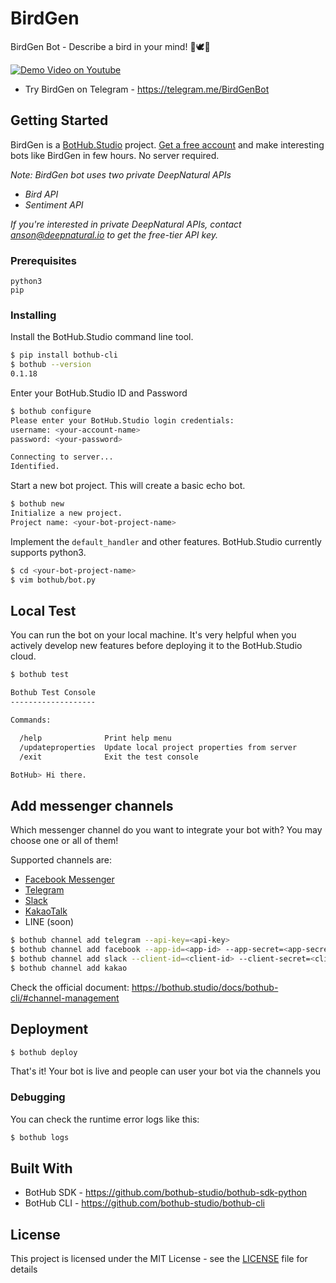 # BirdGen

BirdGen Bot - Describe a bird in your mind! 🐥🕊🦆

[![Demo Video on Youtube](https://user-images.githubusercontent.com/35123241/46577927-e0947e80-ca2c-11e8-82a2-2529b5a46373.png)](http://www.youtube.com/watch?v=k8LdmURnlXk "BirdGen Telegram Bot - Describe a bird in your mind!")

* Try BirdGen on Telegram - https://telegram.me/BirdGenBot


## Getting Started

BirdGen is a [BotHub.Studio](https://bothub.studio) project. [Get a free account](https://app.bothub.studio/register) and make interesting bots like BirdGen in few hours. No server required.

*Note: BirdGen bot uses two private DeepNatural APIs*
* *Bird API*
* *Sentiment API*

*If you're interested in private DeepNatural APIs, contact anson@deepnatural.io to get the free-tier API key.*

### Prerequisites

```
python3
pip
```

### Installing

Install the BotHub.Studio command line tool.

```sh
$ pip install bothub-cli
$ bothub --version
0.1.18
```

Enter your BotHub.Studio ID and Password

```sh
$ bothub configure
Please enter your BotHub.Studio login credentials:
username: <your-account-name>
password: <your-password>

Connecting to server...
Identified.
```

Start a new bot project. This will create a basic echo bot.

```sh
$ bothub new
Initialize a new project.
Project name: <your-bot-project-name>
```

Implement the `default_handler` and other features. BotHub.Studio currently supports python3.

```sh
$ cd <your-bot-project-name>
$ vim bothub/bot.py
```


## Local Test

You can run the bot on your local machine. It's very helpful when you actively develop new features before deploying it to the BotHub.Studio cloud.

```sh
$ bothub test

Bothub Test Console
-------------------

Commands:

  /help              Print help menu
  /updateproperties  Update local project properties from server
  /exit              Exit the test console

BotHub> Hi there.
```

## Add messenger channels

Which messenger channel do you want to integrate your bot with? You may choose one or all of them!

Supported channels are:
* [Facebook Messenger](https://medium.com/bothub-studio/build-a-facebook-chatbot-in-python-3b6c7a671c6c)
* [Telegram](https://medium.com/bothub-studio/build-a-telegram-chatbot-with-python-2dafd6c033bd)
* [Slack](https://medium.com/bothub-studio/build-a-slack-chatbot-in-python-eadc27dea15e)
* [KakaoTalk](https://medium.com/bothub-studio/build-a-kakaotalk-chatbot-in-python-c3b49b58e307)
* LINE (soon)

```sh
$ bothub channel add telegram --api-key=<api-key>
$ bothub channel add facebook --app-id=<app-id> --app-secret=<app-secret> --page-access-token=<page-access-token>
$ bothub channel add slack --client-id=<client-id> --client-secret=<client-secret) --signing-secret=<signing-secret>
$ bothub channel add kakao
```

Check the official document:
https://bothub.studio/docs/bothub-cli/#channel-management


## Deployment

```sh
$ bothub deploy
```

That's it! Your bot is live and people can user your bot via the channels you


### Debugging

You can check the runtime error logs like this:

```sh
$ bothub logs
```

## Built With

* BotHub SDK - https://github.com/bothub-studio/bothub-sdk-python
* BotHub CLI - https://github.com/bothub-studio/bothub-cli


## License

This project is licensed under the MIT License - see the [LICENSE](LICENSE) file for details
